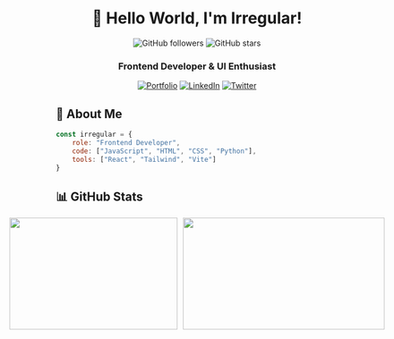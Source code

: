 <div align="center">

# 👋 Hello World, I'm Irregular! 
![GitHub followers](https://img.shields.io/github/followers/Irregulaar?style=for-the-badge)
![GitHub stars](https://img.shields.io/github/stars/Irregulaar?style=for-the-badge)

### Frontend Developer & UI Enthusiast

[![Portfolio](https://img.shields.io/badge/Portfolio-FF5722?style=for-the-badge&logo=google-chrome&logoColor=white)](your-portfolio-url)
[![LinkedIn](https://img.shields.io/badge/LinkedIn-0077B5?style=for-the-badge&logo=linkedin&logoColor=white)](your-linkedin-url)
[![Twitter](https://img.shields.io/badge/Twitter-1DA1F2?style=for-the-badge&logo=twitter&logoColor=white)](your-twitter-url)

</div>

## 🚀 About Me

```javascript
const irregular = {
    role: "Frontend Developer",
    code: ["JavaScript", "HTML", "CSS", "Python"],
    tools: ["React", "Tailwind", "Vite"]
}
```

## 📊 GitHub Stats


<div align="center">
  <div style="display: flex; flex-direction: row; justify-content: center; align-items: center; gap: 10px; margin: 0 auto;">
    <img height="200" width="300" src="https://github-readme-stats.vercel.app/api/top-langs/?username=Irregulaar&layout=compact&theme=radical" />
    <img height="200" width="360" src="https://github-readme-streak-stats.herokuapp.com/?user=Irregulaar&theme=radical&hide_border=false" />
  </div>
</div>
